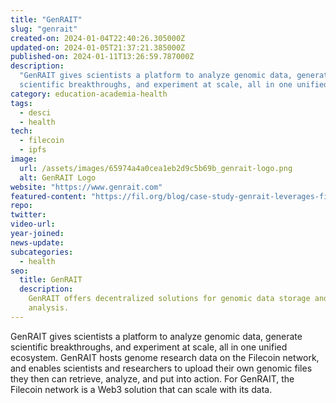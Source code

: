 ```yaml
---
title: "GenRAIT"
slug: "genrait"
created-on: 2024-01-04T22:40:26.305000Z
updated-on: 2024-01-05T21:37:21.385000Z
published-on: 2024-01-11T13:26:59.787000Z
description:
  "GenRAIT gives scientists a platform to analyze genomic data, generate
  scientific breakthroughs, and experiment at scale, all in one unified ecosystem."
category: education-academia-health
tags:
  - desci
  - health
tech:
  - filecoin
  - ipfs
image:
  url: /assets/images/65974a4a0cea1eb2d9c5b69b_genrait-logo.png
  alt: GenRAIT Logo
website: "https://www.genrait.com"
featured-content: "https://fil.org/blog/case-study-genrait-leverages-filecoin-network-for-greater-visibility-access-and-storage-of-genomic-data/"
repo:
twitter:
video-url:
year-joined:
news-update:
subcategories:
  - health
seo:
  title: GenRAIT
  description:
    GenRAIT offers decentralized solutions for genomic data storage and
    analysis.
---
```


GenRAIT gives scientists a platform to analyze genomic data, generate scientific breakthroughs, and experiment at scale, all in one unified ecosystem. GenRAIT hosts genome research data on the Filecoin network, and enables scientists and researchers to upload their own genomic files they then can retrieve, analyze, and put into action. For GenRAIT, the Filecoin network is a Web3 solution that can scale with its data.
